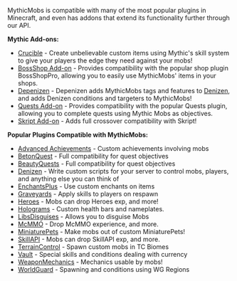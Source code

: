 MythicMobs is compatible with many of the most popular plugins in Minecraft,
and even has addons that extend its functionality further through our
API.

**Mythic Add-ons:**

-   [Crucible](https://mythiccraft.io/index.php?resources/crucible-create-unbelievable-mythic-items.2/) -
    Create unbelievable custom items using Mythic's skill system to give
    your players the edge they need against your mobs!
-   [BossShop
    Add-on](https://www.spigotmc.org/resources/mythicmobs-%E2%9A%94-bossshoppro-add-on-%E2%9A%94.58415/) -
    Provides compatibility with the popular shop plugin BossShopPro,
    allowing you to easily use MythicMobs' items in your shops.
-   [Depenizen](https://ci.citizensnpcs.co/view/All/job/Depenizen/) - Depenizen adds MythicMobs tags and features to [Denizen](https://guide.denizenscript.com/), and adds Denizen conditions and targeters to MythicMobs!
-   [Quests
    Add-on](https://www.spigotmc.org/resources/mythicmobs-quests-module.7261/) -
    Provides compatibility with the popular Quests plugin, allowing you
    to complete quests using Mythic Mobs as objectives.
-   [Skript Add-on](https://github.com/BerndiVader/mmSkriptAddon) - Adds
    full crossover compatibility with Skript!

**Popular Plugins Compatible with MythicMobs:**

-   [Advanced
    Achievements](https://www.spigotmc.org/resources/advanced-achievements.6239/) -
    Custom achievements involving mobs
-   [BetonQuest](https://www.spigotmc.org/resources/betonquest.2117/) -
    Full compatibility for quest objectives
-   [BeautyQuests](https://www.spigotmc.org/resources/beautyquests.39255/) -
    Full compatibility for quest objectives
-   [Denizen](https://guide.denizenscript.com/) - Write custom scripts for your server to control mobs, players, and anything else you can think of
-   [EnchantsPlus](https://www.spigotmc.org/resources/enchantsplus.3396/) -
    Use custom enchants on items
-   [Graveyards](https://www.spigotmc.org/resources/graveyards-40-off.7191/) -
    Apply skills to players on respawn
-   [Heroes](https://www.spigotmc.org/resources/heroes.305/) - Mobs can
    drop Heroes exp, and more!
-   [Holograms](https://www.spigotmc.org/resources/holograms.4924/) -
    Custom health bars and nameplates.
-   [LibsDisguises](https://www.spigotmc.org/resources/libs-disguises.81/) -
    Allows you to disguise Mobs
-   [McMMO](https://www.spigotmc.org/resources/mcmmo.2445/) - Drop McMMO
    experience, and more.
-   [MiniaturePets](https://www.spigotmc.org/resources/%E2%8C%BE-miniaturepets-%E2%8C%BE-custom-mobs-great-for-eula.23991/) -
    Make mobs out of custom MiniaturePets!
-   [SkillAPI](https://www.spigotmc.org/resources/skillapi-premium.28029/) -
    Mobs can drop SkillAPI exp, and more.
-   [TerrainControl](https://www.spigotmc.org/resources/terraincontrol.2214/) -
    Spawn custom mobs in TC Biomes
-   [Vault](https://www.spigotmc.org/resources/vault.41918/) - Special
    skills and conditions dealing with currency
-   [WeaponMechanics](https://www.spigotmc.org/resources/weaponmechanics.99913/) - Mechanics usable by mobs!
-   [WorldGuard](https://dev.bukkit.org/projects/worldguard) - Spawning
    and conditions using WG Regions